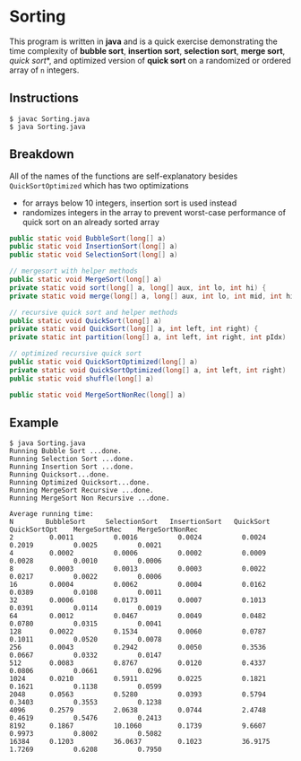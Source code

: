 # Sorting
This program is written in **java** and is a quick exercise demonstrating the time complexity of **bubble sort**, **insertion sort**, **selection sort**, **merge sort**, *quick sort**, and optimized version of **quick sort** on a randomized or ordered array of `n` integers.

## Instructions
```
$ javac Sorting.java
$ java Sorting.java
```

## Breakdown
All of the names of the functions are self-explanatory besides `QuickSortOptimized` which has two optimizations
- for arrays below 10 integers, insertion sort is used instead
- randomizes integers in the array to prevent worst-case performance of quick sort on an already sorted array
``` java
public static void BubbleSort(long[] a)
public static void InsertionSort(long[] a)
public static void SelectionSort(long[] a)

// mergesort with helper methods
public static void MergeSort(long[] a)
private static void sort(long[] a, long[] aux, int lo, int hi) {
private static void merge(long[] a, long[] aux, int lo, int mid, int hi)

// recursive quick sort and helper methods
public static void QuickSort(long[] a)
private static void QuickSort(long[] a, int left, int right) {
private static int partition(long[] a, int left, int right, int pIdx)

// optimized recursive quick sort
public static void QuickSortOptimized(long[] a)
private static void QuickSortOptimized(long[] a, int left, int right)
public static void shuffle(long[] a)

public static void MergeSortNonRec(long[] a)
```

## Example
```
$ java Sorting.java
Running Bubble Sort ...done.
Running Selection Sort ...done.
Running Insertion Sort ...done.
Running Quicksort...done.
Running Optimized Quicksort...done.
Running MergeSort Recursive ...done.
Running MergeSort Non Recursive ...done.

Average running time:
N        BubbleSort     SelectionSort   InsertionSort   QuickSort       QuickSortOpt    MergeSortRec    MergeSortNonRec
2         0.0011          0.0016          0.0024          0.0024          0.2019          0.0025          0.0021          
4         0.0002          0.0006          0.0002          0.0009          0.0028          0.0010          0.0006          
8         0.0003          0.0013          0.0003          0.0022          0.0217          0.0022          0.0006          
16        0.0004          0.0062          0.0004          0.0162          0.0389          0.0108          0.0011          
32        0.0006          0.0173          0.0007          0.1013          0.0391          0.0114          0.0019          
64        0.0012          0.0467          0.0049          0.0482          0.0780          0.0315          0.0041          
128       0.0022          0.1534          0.0060          0.0787          0.1011          0.0520          0.0078          
256       0.0043          0.2942          0.0050          0.3536          0.0667          0.0332          0.0147          
512       0.0083          0.8767          0.0120          0.4337          0.0806          0.0661          0.0296          
1024      0.0210          0.5911          0.0225          0.1821          0.1621          0.1138          0.0599          
2048      0.0563          0.5280          0.0393          0.5794          0.3403          0.3553          0.1238          
4096      0.2579          2.0638          0.0744          2.4748          0.4619          0.5476          0.2413          
8192      0.1867          10.1060         0.1739          9.6607          0.9973          0.8002          0.5082          
16384     0.1203          36.0637         0.1023          36.9175         1.7269          0.6208          0.7950 
```
